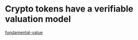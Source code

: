 # Crypto tokens have a verifiable valuation model

[fundamental-value](../concepts/fundamental-value.md)
